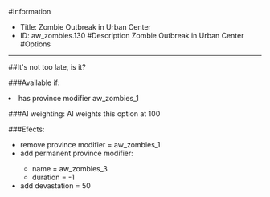 #Information
 - Title: Zombie Outbreak in Urban Center
 - ID: aw_zombies.130
#Description
Zombie Outbreak in Urban Center
#Options

___
##It's not too late, is it?

###Available if:
<li>has province modifier aw_zombies_1</li>

###AI weighting:
AI weights this option at 100


###Efects:<ul><li>remove province modifier = aw_zombies_1</li><li>add permanent province modifier:</li><ul><li>name = aw_zombies_3</li><li>duration = -1</li></ul><li>add devastation = 50</li></ul>
